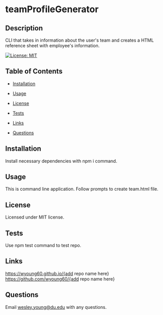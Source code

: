 # teamProfileGenerator

## Description

CLI that takes in information about the user's team and creates a HTML reference sheet with employee's information.

[![License: MIT](https://img.shields.io/badge/License-MIT-yellow.svg)](https://opensource.org/licenses/MIT)

## Table of Contents

- [Installation](#installation)

- [Usage](#usage)

- [License](#license)

- [Tests](#tests)

- [Links](#links)

- [Questions](#questions)

## Installation

Install necessary dependencies with npm i command.

## Usage

This is command line application. Follow prompts to create team.html file.

## License

Licensed under MIT license.

## Tests

Use npm test command to test repo.

## Links

https://wyoung60.github.io/{add repo name here} </br>
https://github.com/wyoung60/{add repo name here}

## Questions

Email wesley.young@du.edu with any questions.
